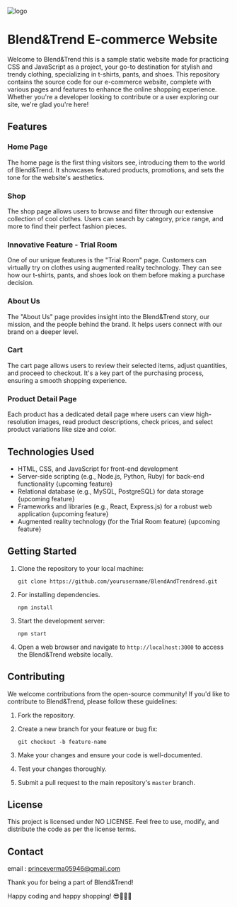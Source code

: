 ![logo](https://github.com/Catabolic-Neuron/BlendAndTrend/assets/132699684/549a673e-5ba5-4bcc-9480-29e37efc95fa)
# Blend&Trend E-commerce Website

Welcome to Blend&Trend this is a sample static website made for practicing CSS and JavaScript as a project, your go-to destination for stylish and trendy clothing, specializing in t-shirts, pants, and shoes. This repository contains the source code for our e-commerce website, complete with various pages and features to enhance the online shopping experience. Whether you're a developer looking to contribute or a user exploring our site, we're glad you're here!

## Features

### Home Page
The home page is the first thing visitors see, introducing them to the world of Blend&Trend. It showcases featured products, promotions, and sets the tone for the website's aesthetics.

### Shop
The shop page allows users to browse and filter through our extensive collection of cool clothes. Users can search by category, price range, and more to find their perfect fashion pieces.

### Innovative Feature - Trial Room
One of our unique features is the "Trial Room" page. Customers can virtually try on clothes using augmented reality technology. They can see how our t-shirts, pants, and shoes look on them before making a purchase decision.

### About Us
The "About Us" page provides insight into the Blend&Trend story, our mission, and the people behind the brand. It helps users connect with our brand on a deeper level.

### Cart
The cart page allows users to review their selected items, adjust quantities, and proceed to checkout. It's a key part of the purchasing process, ensuring a smooth shopping experience.

### Product Detail Page
Each product has a dedicated detail page where users can view high-resolution images, read product descriptions, check prices, and select product variations like size and color.

## Technologies Used

- HTML, CSS, and JavaScript for front-end development
- Server-side scripting (e.g., Node.js, Python, Ruby) for back-end functionality {upcoming feature}
- Relational database (e.g., MySQL, PostgreSQL) for data storage {upcoming feature}
- Frameworks and libraries (e.g., React, Express.js) for a robust web application {upcoming feature}
- Augmented reality technology (for the Trial Room feature) {upcoming feature}

## Getting Started

1. Clone the repository to your local machine:

   ```
   git clone https://github.com/yourusername/BlendAndTrendrend.git
   ```

2. For installing dependencies.
   ```
   npm install
   ```

4. Start the development server:

   ```
   npm start
   ```

5. Open a web browser and navigate to `http://localhost:3000` to access the Blend&Trend website locally.

## Contributing

We welcome contributions from the open-source community! If you'd like to contribute to Blend&Trend, please follow these guidelines:

1. Fork the repository.

2. Create a new branch for your feature or bug fix:

   ```
   git checkout -b feature-name
   ```

3. Make your changes and ensure your code is well-documented.

4. Test your changes thoroughly.

5. Submit a pull request to the main repository's `master` branch.

## License

This project is licensed under NO LICENSE. Feel free to use, modify, and distribute the code as per the license terms.

## Contact
email : princeverma05946@gmail.com

Thank you for being a part of Blend&Trend!

Happy coding and happy shopping! 😎👕👖👟
